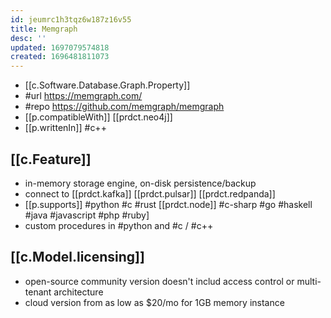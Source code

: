 ```yaml
---
id: jeumrc1h3tqz6w187z16v55
title: Memgraph
desc: ''
updated: 1697079574818
created: 1696481811073
---
```


- [[c.Software.Database.Graph.Property]]
- #url https://memgraph.com/
- #repo https://github.com/memgraph/memgraph
- [[p.compatibleWith]] [[prdct.neo4j]]
- [[p.writtenIn]] #c++

## [[c.Feature]]

- in-memory storage engine, on-disk persistence/backup
- connect to [[prdct.kafka]] [[prdct.pulsar]] [[prdct.redpanda]]
- [[p.supports]] #python #c #rust [[prdct.node]] #c-sharp #go #haskell #java #javascript #php #ruby]
- custom procedures in #python and #c / #c++

## [[c.Model.licensing]]

- open-source community version doesn't includ access control or multi-tenant architecture
- cloud version from as low as $20/mo for 1GB memory instance